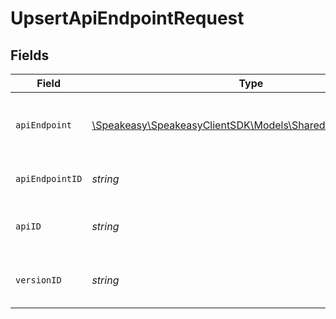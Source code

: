 # UpsertApiEndpointRequest


## Fields

| Field                                                                                                   | Type                                                                                                    | Required                                                                                                | Description                                                                                             |
| ------------------------------------------------------------------------------------------------------- | ------------------------------------------------------------------------------------------------------- | ------------------------------------------------------------------------------------------------------- | ------------------------------------------------------------------------------------------------------- |
| `apiEndpoint`                                                                                           | [\Speakeasy\SpeakeasyClientSDK\Models\Shared\ApiEndpointInput](../../Models/Shared/ApiEndpointInput.md) | :heavy_check_mark:                                                                                      | A JSON representation of the ApiEndpoint to upsert.                                                     |
| `apiEndpointID`                                                                                         | *string*                                                                                                | :heavy_check_mark:                                                                                      | The ID of the ApiEndpoint to upsert.                                                                    |
| `apiID`                                                                                                 | *string*                                                                                                | :heavy_check_mark:                                                                                      | The ID of the Api the ApiEndpoint belongs to.                                                           |
| `versionID`                                                                                             | *string*                                                                                                | :heavy_check_mark:                                                                                      | The version ID of the Api the ApiEndpoint belongs to.                                                   |